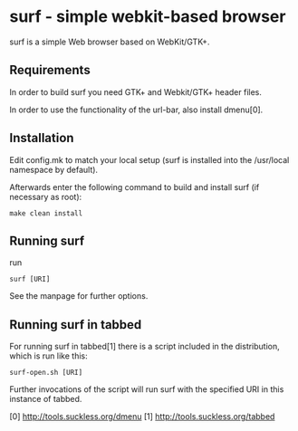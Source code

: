 # surf - simple webkit-based browser

surf is a simple Web browser based on WebKit/GTK+.

## Requirements

In order to build surf you need GTK+ and Webkit/GTK+ header
files.

In order to use the functionality of the url-bar, also
install dmenu[0].

## Installation

Edit config.mk to match your local setup (surf is installed
into the /usr/local namespace by default).

Afterwards enter the following command to build and install
surf (if necessary as root):

```
make clean install
```

## Running surf

run

```
surf [URI]
```

See the manpage for further options.

## Running surf in tabbed

For running surf in tabbed[1] there is a script included in
the distribution, which is run like this:

```
surf-open.sh [URI]
```

Further invocations of the script will run surf with the
specified URI in this instance of tabbed.

[0] http://tools.suckless.org/dmenu
[1] http://tools.suckless.org/tabbed

